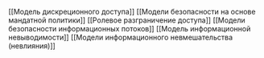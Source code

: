 [[Модель дискреционного доступа]]
[[Модели безопасности на основе мандатной политики]]
[[Ролевое разграничение доступа]]
[[Модели безопасности информационных потоков]]
[[Модель информационной невыводимости]]
[[Модели информационного невмешательства (невлияния)]]
